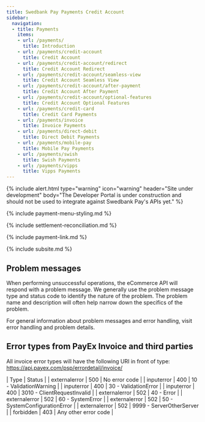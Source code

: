 ```yaml
---
title: Swedbank Pay Payments Credit Account
sidebar:
  navigation:
  - title: Payments
    items:
    - url: /payments/
      title: Introduction
    - url: /payments/credit-account
      title: Credit Account
    - url: /payments/credit-account/redirect
      title: Credit Account Redirect
    - url: /payments/credit-account/seamless-view
      title: Credit Account Seamless View
    - url: /payments/credit-account/after-payment
      title: Credit Account After Payment
    - url: /payments/credit-account/optional-features
      title: Credit Account Optional Features
    - url: /payments/credit-card
      title: Credit Card Payments
    - url: /payments/invoice
      title: Invoice Payments
    - url: /payments/direct-debit
      title: Direct Debit Payments
    - url: /payments/mobile-pay
      title: Mobile Pay Payments
    - url: /payments/swish
      title: Swish Payments
    - url: /payments/vipps
      title: Vipps Payments
---
```


{% include alert.html type="warning"
                      icon="warning"
                      header="Site under development"
                      body="The Developer Portal is under construction and should not be used to integrate against Swedbank Pay's APIs yet." %}


{% include payment-menu-styling.md %}

{% include settlement-reconciliation.md %}

{% include payment-link.md %}

{% include subsite.md %}

## Problem messages

When performing unsuccessful operations, the eCommerce API will respond with a problem message. We generally use the problem message type and status code to identify the nature of the problem. The problem name and description will often help narrow down the specifics of the problem.

For general information about problem messages and error handling, visit error handling and problem details.


## Error types from PayEx Invoice and third parties

All invoice error types will have the following URI in front of type: https://api.payex.com/psp/errordetail/invoice/<errorType>

| Type |	Status	| 
| externalerror |	500 |	No error code |
| inputerror |	400 |	10 - ValidationWarning |
| inputerror |	400 |	30 - ValidationError | 
| inputerror | 400 |	3010 - ClientRequestInvalid |
| externalerror |	502 |	40 - Error |
| externalerror |	502 |	60 - SystemError |
| externalerror |	502 |	50 - SystemConfigurationError |
| externalerror |	502 |	9999 - ServerOtherServer |
| forbidden |	403 |	Any other error code |